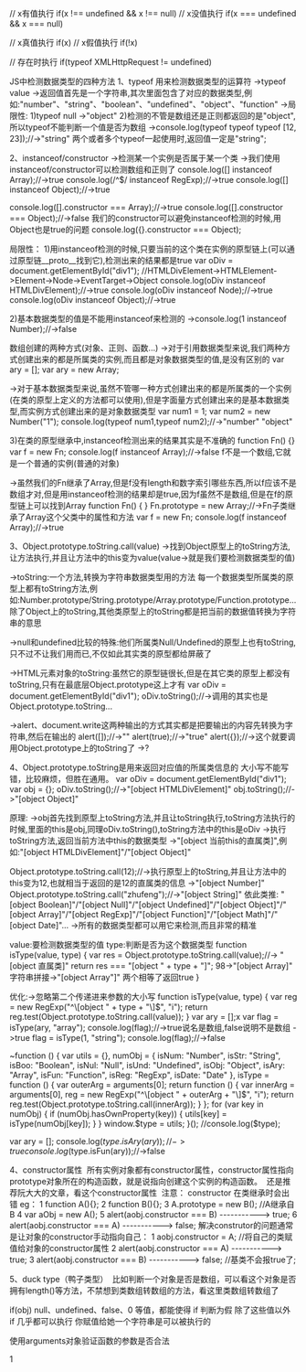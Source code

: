 // x有值执行
if(x !== undefined && x !== null)
// x没值执行
if(x === undefined && x === null)

// x真值执行
if(x)
// x假值执行
if(!x)

// 存在时执行
if(typeof XMLHttpRequest != undefined)


JS中检测数据类型的四种方法
1、typeof 用来检测数据类型的运算符
->typeof value
->返回值首先是一个字符串,其次里面包含了对应的数据类型,例如:"number"、"string"、"boolean"、"undefined"、"object"、"function"
->局限性:
1)typeof null ->"object"
2)检测的不管是数组还是正则都返回的是"object",所以typeof不能判断一个值是否为数组
->console.log(typeof typeof typeof [12, 23]);//->"string" 两个或者多个typeof一起使用时,返回值一定是"string";

2、instanceof/constructor
->检测某一个实例是否属于某一个类
->我们使用instanceof/constructor可以检测数组和正则了
console.log([] instanceof Array);//->true
console.log(/^$/ instanceof RegExp);//->true
console.log([] instanceof Object);//->true

console.log([].constructor === Array);//->true
console.log([].constructor === Object);//->false 我们的constructor可以避免instanceof检测的时候,用Object也是true的问题
console.log({}.constructor === Object);

局限性：
1)用instanceof检测的时候,只要当前的这个类在实例的原型链上(可以通过原型链__proto__找到它),检测出来的结果都是true
var oDiv = document.getElementById("div1");
//HTMLDivElement->HTMLElement->Element->Node->EventTarget->Object
console.log(oDiv instanceof HTMLDivElement);//->true
console.log(oDiv instanceof Node);//->true
console.log(oDiv instanceof Object);//->true

2)基本数据类型的值是不能用instanceof来检测的
->console.log(1 instanceof Number);//->false

数组创建的两种方式(对象、正则、函数...)
->对于引用数据类型来说,我们两种方式创建出来的都是所属类的实例,而且都是对象数据类型的值,是没有区别的
var ary = [];
var ary = new Array;

->对于基本数据类型来说,虽然不管哪一种方式创建出来的都是所属类的一个实例(在类的原型上定义的方法都可以使用),但是字面量方式创建出来的是基本数据类型,而实例方式创建出来的是对象数据类型
var num1 = 1;
var num2 = new Number("1");
console.log(typeof num1,typeof num2);//->"number" "object"

3)在类的原型继承中,instanceof检测出来的结果其实是不准确的
function Fn() {}
var f = new Fn;
console.log(f instanceof Array);//->false f不是一个数组,它就是一个普通的实例(普通的对象)


->虽然我们的Fn继承了Array,但是f没有length和数字索引哪些东西,所以f应该不是数组才对,但是用instanceof检测的结果却是true,因为f虽然不是数组,但是在f的原型链上可以找到Array
function Fn() {
}
Fn.prototype = new Array;//->Fn子类继承了Array这个父类中的属性和方法
var f = new Fn;
console.log(f instanceof Array);//->true

3、Object.prototype.toString.call(value) 
->找到Object原型上的toString方法,让方法执行,并且让方法中的this变为value(value->就是我们要检测数据类型的值)

->toString:一个方法,转换为字符串数据类型用的方法
每一个数据类型所属类的原型上都有toString方法,例如:Number.prototype/String.prototype/Array.prototype/Function.prototype...
除了Object上的toString,其他类原型上的toString都是把当前的数据值转换为字符串的意思

->null和undefined比较的特殊:他们所属类Null/Undefined的原型上也有toString,只不过不让我们用而已,不仅如此其实类的原型都给屏蔽了

->HTML元素对象的toString:虽然它的原型链很长,但是在其它类的原型上都没有toString,只有在最底层Object.prototype这上才有
var oDiv = document.getElementById("div1");
oDiv.toString();//->调用的其实也是Object.prototype.toString...

->alert、document.write这两种输出的方式其实都是把要输出的内容先转换为字符串,然后在输出的
alert([]);//->""
alert(true);//->"true"
alert({});//->这个就要调用Object.prototype上的toString了 ->?

4、Object.prototype.toString是用来返回对应值的所属类信息的
大小写不能写错，比较麻烦，但胜在通用。
var oDiv = document.getElementById("div1");
var obj = {};
oDiv.toString();//->"[object HTMLDivElement]"
obj.toString();//->"[object Object]"

原理:
->obj首先找到原型上toString方法,并且让toString执行,toString方法执行的时候,里面的this是obj,同理oDiv.toString(),toString方法中的this是oDiv
->执行toString方法,返回当前方法中this的数据类型 ->"[object 当前this的直属类]",例如:"[object HTMLDivElement]"/"[object Object]"

Object.prototype.toString.call(12);//->执行原型上的toString,并且让方法中的this变为12,也就相当于返回的是12的直属类的信息 ->"[object Number]"
Object.prototype.toString.call("zhufeng");//->"[object String]"
依此类推:
"[object Boolean]"/"[object Null]"/"[object Undefined]"/"[object Object]"/"[object Array]"/"[object RegExp]"/"[object Function]"/"[object Math]"/"[object Date]"...
->所有的数据类型都可以用它来检测,而且非常的精准

value:要检测数据类型的值 type:判断是否为这个数据类型
function isType(value, type) {
var res = Object.prototype.toString.call(value);//-> "[object 直属类]"
return res === "[object " + type + "]";
98->"[object Array]"
字符串拼接->"[object Array"]"
两个相等了返回true
}

优化:->忽略第二个传递进来参数的大小写
function isType(value, type) {
var reg = new RegExp("^\\[object " + type + "\\]$", "i");
return reg.test(Object.prototype.toString.call(value));
}
var ary = [];x
var flag = isType(ary, "array");
console.log(flag);//->true说名是数组,false说明不是数组 ->true
flag = isType(1, "string");
console.log(flag);//->false


~function () {
var utils = {}, numObj = {
isNum: "Number",
isStr: "String",
isBoo: "Boolean",
isNul: "Null",
isUnd: "Undefined",
isObj: "Object",
isAry: "Array",
isFun: "Function",
isReg: "RegExp",
isDate: "Date"
}, isType = function () {
var outerArg = arguments[0];
return function () {
var innerArg = arguments[0], reg = new RegExp("^\\[object " + outerArg + "\\]$", "i");
return reg.test(Object.prototype.toString.call(innerArg));
}
};
for (var key in numObj) {
if (numObj.hasOwnProperty(key)) {
utils[key] = isType(numObj[key]);
}
}
window.$type = utils;
}();
//console.log($type);

var ary = [];
console.log($type.isAry(ary));//->true
console.log($type.isFun(ary));//->false

4、constructor属性 
所有实例对象都有constructor属性，constructor属性指向prototype对象所在的构造函数，就是说指向创建这个实例的构造函数。 
还是推荐阮大大的文章，看这个constructor属性 
注意： constructor 在类继承时会出错
eg：
1	function A(){};
2	function B(){};
3	A.prototype = new B(); //A继承自B
4	var aObj = new A();
5	alert(aobj.constructor === B) -----------> true;
6	alert(aobj.constructor === A) -----------> false;
解决construtor的问题通常是让对象的constructor手动指向自己：
1	aobj.constructor = A; //将自己的类赋值给对象的constructor属性
2	alert(aobj.constructor === A) -----------> true;
3	alert(aobj.constructor === B) -----------> false; //基类不会报true了;

5、duck type（鸭子类型） 
比如判断一个对象是否是数组，可以看这个对象是否拥有length()等方法，不禁想到类数组转数组的方法，看这里类数组转数组了


if(obj)
null、undefined、false、0 等值，都能使得 if 判断为假
除了这些值以外 if 几乎都可以执行
你赋值给她一个字符串是可以被执行的


使用arguments对象验证函数的参数是否合法

1	<script>
2	function sum(arg1,arg2) //加法函数
3	{
4	var realArgCount = arguments.length; //调用函数时传递的实参个数
5	var frmArgCount = sum.length; //函数定义时的形参个数
6	if(realArgCount < frmArgCount) //如果实际参数个数小于形参个数
7	{
8	var e = new Error(); //定义错误信息，然后抛出
9	e.number = 1000001; //错误编号
10	e.message = "实际参数个数不符合要求！" //错误消息
11	throw e;
12	}
13	return arguments[0] + arguments[1];//参数符合要求则从arguments对象中提取实参并返回两者的和
14	}
15	try
16	{
17	document.write("<p><h1>arguments对象测试</h1></p>"); //输出标题
18	document.write("正确调用的结果："+sum(10,20));//输出正确调用的结果
19	document.write("<br>不符合规则的调用结果："); //人为引发一个不符合规则的调用方式
20	document.write(sum(10));
21	}
22	catch(e) //捕捉错误信息
23	{
24	alert(e.number+"错误号："+e.message);
25	}
26	</script>
